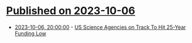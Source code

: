 # [Published on 2023-10-06](index.md)

* [2023-10-06, 20:00:00](https://news.slashdot.org/story/23/10/06/198206/us-science-agencies-on-track-to-hit-25-year-funding-low?utm_source=rss1.0mainlinkanon&utm_medium=feed) - [US Science Agencies on Track To Hit 25-Year Funding Low](https://news.slashdot.org/story/23/10/06/198206/us-science-agencies-on-track-to-hit-25-year-funding-low?utm_source=rss1.0mainlinkanon&utm_medium=feed)
